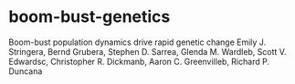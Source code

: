 # boom-bust-genetics
Boom-bust population dynamics drive rapid genetic change Emily J. Stringera, Bernd Grubera, Stephen D. Sarrea, Glenda M. Wardleb, Scott V. Edwardsc, Christopher R. Dickmanb, Aaron C. Greenvilleb, Richard P. Duncana
